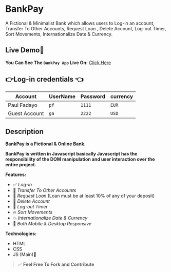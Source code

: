# BankPay

A Fictional &amp; Minimalist Bank which allows users to  Log-in an account, Transfer To Other Accounts, Request Loan , Delete Account, Log-out Timer, Sort Movements, Internationalize Date & Currency.

## Live Demo🎈


**You Can See The `BankPay App` Live On:** [ Click Here](https://bankpay.vercel.app/)

## 👉Log-in credentials 👈

| Account       | UserName | Password | currency |
| ------------- | -------- | -------- | -------- |
| Paul Fadayo   | `pf`     | `1111`   | `EUR`    |
| Guest Account | `ga`     | `2222`   | `USD`    |

## Description

**BankPay is a Fictional & Online Bank.**

**BankPay is written in Javascript basically Javascript has the responsibility of the DOM manipulation and user interaction over the entire project.**

**Features:**

- ✅ _Log-in_
- 🎉 _Transfer To Other Accounts_
- 🚀 _Request Loan_ (Loan must be at least 10% of any of your deposit)
- 🎈 _Delete Account_
- 🔁 _Log-out Timer_
- 🔥 _Sort Movements_
- 💥 _Internationalize Date & Currency_
- 🥳 _Both Mobile & Desktop Responsive_

**Technologies:**

- HTML
- CSS
- JS (Main)🚀

> ✅ **Feel Free To Fork and Contribute**
